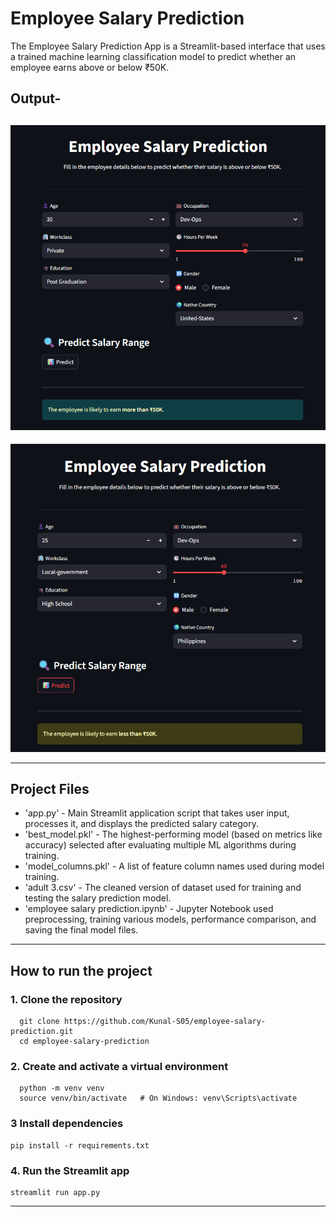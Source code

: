 # Employee Salary Prediction
The Employee Salary Prediction App is a Streamlit-based interface that uses a trained machine learning classification model to predict whether an employee earns above or below ₹50K.

## Output-

![OUTPUT](image/p1.png)
--
![OUTPUT](image/p2.png)

---

## Project Files 

  - 'app.py' - Main Streamlit application script that takes user input, processes it, and displays the predicted salary category.
  - 'best_model.pkl' - The highest-performing model (based on metrics like accuracy) selected after evaluating multiple ML algorithms during training.
  - 'model_columns.pkl' - A list of feature column names used during model training.
  - 'adult 3.csv' - The cleaned version of dataset used for training and testing the salary prediction model.
  - 'employee salary prediction.ipynb' - Jupyter Notebook used preprocessing, training various models, performance comparison, and saving the final model files.

---

## How to run the project

### 1. Clone the repository
      git clone https://github.com/Kunal-S05/employee-salary-prediction.git
      cd employee-salary-prediction

### 2. Create and activate a virtual environment
      python -m venv venv
      source venv/bin/activate   # On Windows: venv\Scripts\activate

### 3 Install dependencies
    pip install -r requirements.txt

### 4. Run the Streamlit app
    streamlit run app.py

----

